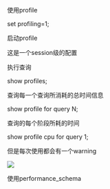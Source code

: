 使用profile



set profiling=1;

启动profile

这是一个session级的配置



执行查询



show profiles;



查询每一个查询所消耗的总时间信息



show profile for query N;

查询的每个阶段所耗的时间





show profile cpu for query 1;



但是每次使用都会有一个warning



![](//note.youdao.com/src/6B3A536E952F4637A42037A5A0D00CF2)



使用performance_schema

